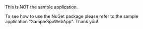 ﻿This is NOT the sample application.

To see how to use the NuGet package please refer to the sample application "SampleSpaWebApp". Thank you!
